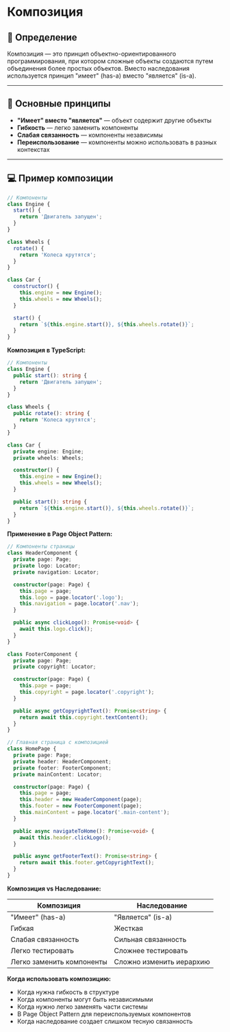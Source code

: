 # Композиция

## 📖 Определение

Композиция — это принцип объектно-ориентированного программирования, при котором сложные объекты создаются путем объединения более простых объектов. Вместо наследования используется принцип "имеет" (has-a) вместо "является" (is-a).

---

## 🔑 Основные принципы

- **"Имеет" вместо "является"** — объект содержит другие объекты
- **Гибкость** — легко заменить компоненты
- **Слабая связанность** — компоненты независимы
- **Переиспользование** — компоненты можно использовать в разных контекстах

---

## 💻 Пример композиции
```javascript
// Компоненты
class Engine {
  start() {
    return 'Двигатель запущен';
  }
}

class Wheels {
  rotate() {
    return 'Колеса крутятся';
  }
}

class Car {
  constructor() {
    this.engine = new Engine();
    this.wheels = new Wheels();
  }

  start() {
    return `${this.engine.start()}, ${this.wheels.rotate()}`;
  }
}
```

**Композиция в TypeScript:**
```typescript
// Компоненты
class Engine {
  public start(): string {
    return 'Двигатель запущен';
  }
}

class Wheels {
  public rotate(): string {
    return 'Колеса крутятся';
  }
}

class Car {
  private engine: Engine;
  private wheels: Wheels;

  constructor() {
    this.engine = new Engine();
    this.wheels = new Wheels();
  }

  public start(): string {
    return `${this.engine.start()}, ${this.wheels.rotate()}`;
  }
}
```

**Применение в Page Object Pattern:**
```typescript
// Компоненты страницы
class HeaderComponent {
  private page: Page;
  private logo: Locator;
  private navigation: Locator;

  constructor(page: Page) {
    this.page = page;
    this.logo = page.locator('.logo');
    this.navigation = page.locator('.nav');
  }

  public async clickLogo(): Promise<void> {
    await this.logo.click();
  }
}

class FooterComponent {
  private page: Page;
  private copyright: Locator;

  constructor(page: Page) {
    this.page = page;
    this.copyright = page.locator('.copyright');
  }

  public async getCopyrightText(): Promise<string> {
    return await this.copyright.textContent();
  }
}

// Главная страница с композицией
class HomePage {
  private page: Page;
  private header: HeaderComponent;
  private footer: FooterComponent;
  private mainContent: Locator;

  constructor(page: Page) {
    this.page = page;
    this.header = new HeaderComponent(page);
    this.footer = new FooterComponent(page);
    this.mainContent = page.locator('.main-content');
  }

  public async navigateToHome(): Promise<void> {
    await this.header.clickLogo();
  }

  public async getFooterText(): Promise<string> {
    return await this.footer.getCopyrightText();
  }
}
```

**Композиция vs Наследование:**

| Композиция | Наследование |
|------------|--------------|
| "Имеет" (has-a) | "Является" (is-a) |
| Гибкая | Жесткая |
| Слабая связанность | Сильная связанность |
| Легко тестировать | Сложнее тестировать |
| Легко заменить компоненты | Сложно изменить иерархию |

**Когда использовать композицию:**
- Когда нужна гибкость в структуре
- Когда компоненты могут быть независимыми
- Когда нужно легко заменять части системы
- В Page Object Pattern для переиспользуемых компонентов
- Когда наследование создает слишком тесную связанность

